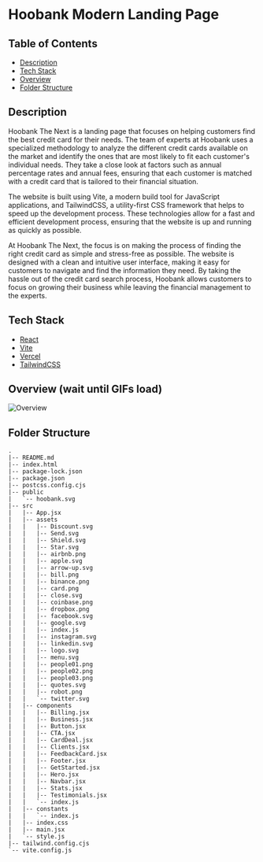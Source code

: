 # Hoobank Modern Landing Page

## Table of Contents

- [Description](#description)
- [Tech Stack](#tech-stack)
- [Overview](#overview-wait-until-gifs-load)
- [Folder Structure](#folder-structure)

## Description

Hoobank The Next is a landing page that focuses on helping customers find the best credit card for their needs. The team of experts at Hoobank uses a specialized methodology to analyze the different credit cards available on the market and identify the ones that are most likely to fit each customer's individual needs. They take a close look at factors such as annual percentage rates and annual fees, ensuring that each customer is matched with a credit card that is tailored to their financial situation.

The website is built using Vite, a modern build tool for JavaScript applications, and TailwindCSS, a utility-first CSS framework that helps to speed up the development process. These technologies allow for a fast and efficient development process, ensuring that the website is up and running as quickly as possible.

At Hoobank The Next, the focus is on making the process of finding the right credit card as simple and stress-free as possible. The website is designed with a clean and intuitive user interface, making it easy for customers to navigate and find the information they need. By taking the hassle out of the credit card search process, Hoobank allows customers to focus on growing their business while leaving the financial management to the experts.

## Tech Stack

- [React](https://reactjs.org/)
- [Vite](https://vitejs.dev/)
- [Vercel](https://vercel.com/docs)
- [TailwindCSS](https://tailwindcss.com/)

## Overview (wait until GIFs load)

![Overview](https://user-images.githubusercontent.com/72515147/226183161-e62141f8-c612-46b4-8209-cd0c3c46987a.gif)

## Folder Structure
```
.
|-- README.md
|-- index.html        
|-- package-lock.json 
|-- package.json      
|-- postcss.config.cjs
|-- public
|   `-- hoobank.svg   
|-- src
|   |-- App.jsx       
|   |-- assets
|   |   |-- Discount.svg
|   |   |-- Send.svg    
|   |   |-- Shield.svg  
|   |   |-- Star.svg    
|   |   |-- airbnb.png  
|   |   |-- apple.svg   
|   |   |-- arrow-up.svg
|   |   |-- bill.png
|   |   |-- binance.png
|   |   |-- card.png
|   |   |-- close.svg
|   |   |-- coinbase.png
|   |   |-- dropbox.png
|   |   |-- facebook.svg
|   |   |-- google.svg
|   |   |-- index.js
|   |   |-- instagram.svg
|   |   |-- linkedin.svg
|   |   |-- logo.svg
|   |   |-- menu.svg
|   |   |-- people01.png
|   |   |-- people02.png
|   |   |-- people03.png
|   |   |-- quotes.svg
|   |   |-- robot.png
|   |   `-- twitter.svg
|   |-- components
|   |   |-- Billing.jsx
|   |   |-- Business.jsx
|   |   |-- Button.jsx
|   |   |-- CTA.jsx
|   |   |-- CardDeal.jsx
|   |   |-- Clients.jsx
|   |   |-- FeedbackCard.jsx
|   |   |-- Footer.jsx
|   |   |-- GetStarted.jsx
|   |   |-- Hero.jsx
|   |   |-- Navbar.jsx
|   |   |-- Stats.jsx
|   |   |-- Testimonials.jsx
|   |   `-- index.js
|   |-- constants
|   |   `-- index.js
|   |-- index.css
|   |-- main.jsx
|   `-- style.js
|-- tailwind.config.cjs
`-- vite.config.js

```
